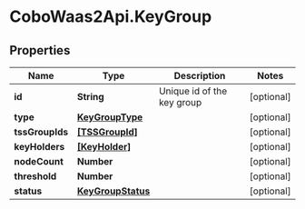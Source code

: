 # CoboWaas2Api.KeyGroup

## Properties

Name | Type | Description | Notes
------------ | ------------- | ------------- | -------------
**id** | **String** | Unique id of the key group | [optional] 
**type** | [**KeyGroupType**](KeyGroupType.md) |  | [optional] 
**tssGroupIds** | [**[TSSGroupId]**](TSSGroupId.md) |  | [optional] 
**keyHolders** | [**[KeyHolder]**](KeyHolder.md) |  | [optional] 
**nodeCount** | **Number** |  | [optional] 
**threshold** | **Number** |  | [optional] 
**status** | [**KeyGroupStatus**](KeyGroupStatus.md) |  | [optional] 


